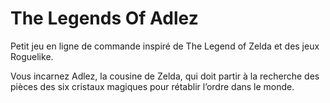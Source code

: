 # The Legends Of Adlez

Petit jeu en ligne de commande inspiré de The
Legend of Zelda et des jeux Roguelike.

Vous incarnez Adlez, la cousine de Zelda, qui doit partir à la recherche des pièces des six cristaux
magiques pour rétablir l’ordre dans le monde.
